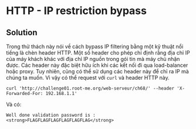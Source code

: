 # HTTP - IP restriction bypass

## Solution

Trong thử thách này nói về cách bypass IP filtering bằng một kỹ thuật nổi tiếng là chèn header HTTP. Một số header cho phép chỉ định rằng địa chỉ IP của máy khách khác với địa chỉ IP nguồn trong gói tin mà máy chủ nhận được. Các header này đặc biệt hữu ích khi các kết nối đi qua load-balancer hoặc proxy. Tuy nhiên, cũng có thể sử dụng các header này để chỉ ra IP mà chúng ta muốn. Vì vậy có thể request với `curl` và header HTTP này.

```
curl 'http://challenge01.root-me.org/web-serveur/ch68/' --header 'X-Forwarded-For: 192.168.1.1'
```

Và có:

```
Well done validation password is : <strong>FLAGFLAGFLAGFLAGFLAGFLAG</strong>
```